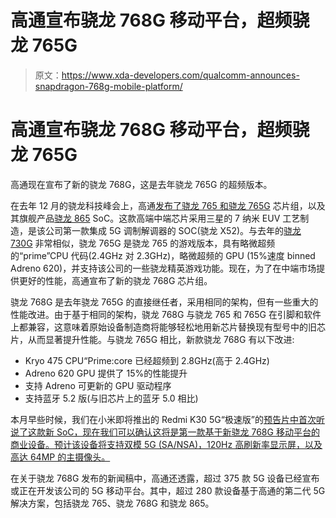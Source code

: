 # 高通宣布骁龙 768G 移动平台，超频骁龙 765G

> 原文：<https://www.xda-developers.com/qualcomm-announces-snapdragon-768g-mobile-platform/>

# 高通宣布骁龙 768G 移动平台，超频骁龙 765G

高通现在宣布了新的骁龙 768G，这是去年骁龙 765G 的超频版本。

在去年 12 月的骁龙科技峰会上，高通[发布了骁龙 765 和骁龙 765G](https://www.xda-developers.com/qualcomm-snapdragon-765-processor-specifications-features/) 芯片组，以及其旗舰产品[骁龙 865](https://www.xda-developers.com/qualcomm-snapdragon-865-processor-specifications-features/) SoC。这款高端中端芯片采用三星的 7 纳米 EUV 工艺制造，是该公司第一款集成 5G 调制解调器的 SOC(骁龙 X52)。与去年的[骁龙 730G](https://www.xda-developers.com/qualcomm-snapdragon-665-snapdragon-730g/) 非常相似，骁龙 765G 是骁龙 765 的游戏版本，具有略微超频的“prime”CPU 代码(2.4GHz 对 2.3GHz)，略微超频的 GPU (15%速度 binned Adreno 620)，并支持该公司的一些骁龙精英游戏功能。现在，为了在中端市场提供更好的性能，高通宣布了新的骁龙 768G 芯片组。

骁龙 768G 是去年骁龙 765G 的直接继任者，采用相同的架构，但有一些重大的性能改进。由于基于相同的架构，骁龙 768G 与骁龙 765 和 765G 在引脚和软件上都兼容，这意味着原始设备制造商将能够轻松地用新芯片替换现有型号中的旧芯片，从而显著提升性能。与骁龙 765G 相比，新款骁龙 768G 有以下改进:

*   Kryo 475 CPU“Prime:core 已经超频到 2.8GHz(高于 2.4GHz)
*   Adreno 620 GPU 提供了 15%的性能提升
*   支持 Adreno 可更新的 GPU 驱动程序
*   支持蓝牙 5.2 版(与旧芯片上的蓝牙 5.0 相比)

本月早些时候，我们在小米即将推出的 Redmi K30 5G“极速版”的[预告片中首次听说了这款新 SoC，现在我们可以确认这将是第一款基于新骁龙 768G 移动平台的商业设备。预计该设备将支持双模 5G (SA/NSA)，120Hz 高刷新率显示屏，以及高达 64MP 的主摄像头。](https://www.xda-developers.com/xiaomi-teases-redmi-k30-5g-speed-edition-unannounced-snapdragon-768g/)

在关于骁龙 768G 发布的新闻稿中，高通还透露，超过 375 款 5G 设备已经宣布或正在开发该公司的 5G 移动平台。其中，超过 280 款设备基于高通的第二代 5G 解决方案，包括骁龙 765、骁龙 768G 和骁龙 865。